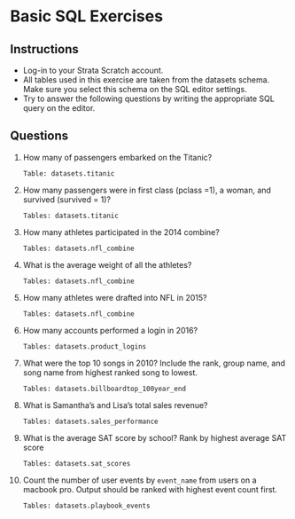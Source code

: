 # Basic SQL Exercises

## Instructions
- Log-in to your Strata Scratch account.
- All tables used in this exercise are taken from the datasets schema. Make sure you select this schema on the SQL editor settings.
- Try to answer the following questions by writing the appropriate SQL query on the editor.

## Questions
1. How many of passengers embarked on the Titanic? 
   
   `Table: datasets.titanic`
   
2. How many passengers were in first class (pclass =1), a woman, and survived (survived = 1)?
   
   `Tables: datasets.titanic`
   
3. How many athletes participated in the 2014 combine?
   
   `Tables: datasets.nfl_combine`
   
4. What is the average weight of all the athletes?
   
   `Tables: datasets.nfl_combine`
   
5. How many athletes were drafted into NFL in 2015?
   
   `Tables: datasets.nfl_combine`
   
6. How many accounts performed a login in 2016?
   
   `Tables: datasets.product_logins`
   
7. What were the top 10 songs in 2010?
   Include the rank, group name, and song name from highest ranked song to lowest.
   
   `Tables: datasets.billboardtop_100year_end`
   
8. What is Samantha’s and Lisa’s total sales revenue?

   `Tables: datasets.sales_performance`
   
9. What is the average SAT score by school? Rank by highest average SAT score

   `Tables: datasets.sat_scores`
   
10. Count the number of user events by `event_name` from users on a macbook pro.
    Output should be ranked with highest event count first.

    `Tables: datasets.playbook_events`
    

